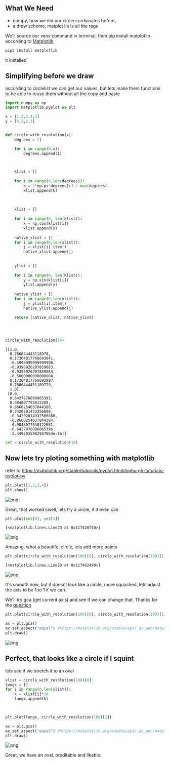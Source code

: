 ## What We Need
- numpy, how we did our circle cordianates before,
- a draw scheme, matplot lib is all the rage


We'll source our venv command in terminal, then pip install matplotlib according to [Matplotlib](https://matplotlib.org/stable/users/getting_started/)

``` zsh
pip3 install matplotlib

```

it installed

## Simplifying before we draw

according to circlelist we can get our values, but lets make them functions to be able to reuse them without all the copy and paste


```python
import numpy as np
import matplotlib.pyplot as plt
```


```python
x = [1,2,3,4,5]
y = [4,3,2,1]
```


```python

def circle_with_resolution(x):
    degrees = []

    for i in range(0,x):
        degrees.append(i)
    


    klist = []
    
    for i in range(0,len(degrees)):
        k = 2*np.pi*degrees[i] / max(degrees)
        klist.append(k)
    
    
    
    xlist = []
    
    for i in range(0, len(klist)):
        x = np.cos(klist[i])
        xlist.append(x)
    
    native_xlist = []
    for i in range(0,len(xlist)):
        j = xlist[i].item()
        native_xlist.append(j)
    
    
    ylist = []
    
    for i in range(0, len(klist)):
        y = np.sin(klist[i])
        ylist.append(y)
    
    native_ylist = []
    for i in range(0,len(ylist)):
        j = ylist[i].item()
        native_ylist.append(j)

    return [native_xlist, native_ylist]
    

    

```


```python
circle_with_resolution(10)
```




    [[1.0,
      0.766044443118978,
      0.17364817766693041,
      -0.4999999999999998,
      -0.9396926207859083,
      -0.9396926207859084,
      -0.5000000000000004,
      0.17364817766692997,
      0.7660444431189779,
      1.0],
     [0.0,
      0.6427876096865393,
      0.984807753012208,
      0.8660254037844388,
      0.3420201433256689,
      -0.34202014332566866,
      -0.8660254037844384,
      -0.9848077530122081,
      -0.6427876096865396,
      -2.4492935982947064e-16]]




```python
set = circle_with_resolution(10)
```

## Now lets try ploting something with matplotlib
refer to https://matplotlib.org/stable/tutorials/pyplot.html#sphx-glr-tutorials-pyplot-py



```python
plt.plot([1,2,3,4])
plt.show()
```


    
![png](output_9_0.png)
    


Great, that worked swell, lets try a circle, if it even can


```python
plt.plot(set[0], set[1])
```




    [<matplotlib.lines.Line2D at 0x117420f50>]




    
![png](output_11_1.png)
    


Amazing, what a beautiful circle, lets add more points


```python
plt.plot(circle_with_resolution(100)[0], circle_with_resolution(100)[1])
```




    [<matplotlib.lines.Line2D at 0x1174b2490>]




    
![png](output_13_1.png)
    


It's smooth now, but it doesnt look like a circle, more squashed, lets adjust the axis to be 1 to 1 if we can.


We'll try gca (get current axis) and see if we can change that. Thanks for the [question](https://stackoverflow.com/questions/17990845/how-do-i-equalize-the-scales-of-the-x-axis-and-y-axis)


```python
plt.plot(circle_with_resolution(100)[0], circle_with_resolution(100)[1])

ax = plt.gca()
ax.set_aspect("equal") #https://matplotlib.org/stable/api/_as_gen/matplotlib.axes.Axes.set_aspect.html#matplotlib.axes.Axes.set_aspect
plt.draw()


```


    
![png](output_15_0.png)
    


## Perfect, that looks like a circle if I squint

lets see if we stretch it to an oval


```python
xlist = circle_with_resolution(100)[0]
longx = []
for i in range(0,len(xlist)):
    k = xlist[i]*10
    longx.append(k)
    


plt.plot(longx, circle_with_resolution(100)[1])

ax = plt.gca()
ax.set_aspect("equal") #https://matplotlib.org/stable/api/_as_gen/matplotlib.axes.Axes.set_aspect.html#matplotlib.axes.Axes.set_aspect
plt.draw()
```


    
![png](output_17_0.png)
    


Great, we have an oval, preditable and likable.


```python

```
